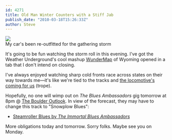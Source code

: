 ```yaml
---
id: 4271
title: Old Man Winter Counters with a Stiff Jab
publish_date: "2010-03-18T15:26:33Z"
author: Steve
---
```

![](http://www.flagstafffrenzy.org/wp-content/uploads/2010/03/cars004.jpg)  
My car's been re-outfitted for the gathering storm

It's going to be fun watching the storm roll in this evening. I've got the Weather Underground's cool mashup [WunderMap](http://www.wunderground.com/wundermap/) of Wyoming opened in a tab that I don't intend on closing.

I've always enjoyed watching sharp cold fronts race across states on their way towards me—it's like we're tied to the tracks and [the locomotive's coming for us](http://www.youtube.com/watch?v=x5m1A7zoIcc) (trope).

Hopefully, no one will wimp out on _The Blues Ambassadors_ gig tomorrow at 8pm @ [The Boulder Outlook](http://bit.ly/9eaCuc). In view of the forecast, they may have to change this track to "Snowplow Blues":

*   [Steamroller Blues by _The Immortal Blues Ambassadors_](http://ia360931.us.archive.org/3/items/BluesAmbassadorsDoghouseMusic/SteamrollerBlues.mp3 "Steamroller Blues by The Blues Ambassadors")

More obligations today and tomorrow. Sorry folks. Maybe see you on Monday.
